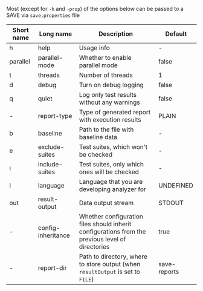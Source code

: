 Most (except for `-h` and `-prop`) of the options below can be passed to a SAVE via `save.properties` file

| Short name | Long name  | Description   | Default |
|------------|------------|---------------|---------------|
| h | help | Usage info | - |
| parallel | parallel-mode | Whether to enable parallel mode | false |
| t | threads | Number of threads | 1 |
| d | debug | Turn on debug logging | false |
| q | quiet | Log only test results without any warnings | false |
| - | report-type | Type of generated report with execution results | PLAIN |
| b | baseline | Path to the file with baseline data | - |
| e | exclude-suites | Test suites, which won't be checked | - |
| i | include-suites | Test suites, only which ones will be checked | - |
| l | language | Language that you are developing analyzer for | UNDEFINED |
| out | result-output | Data output stream | STDOUT |
| - | config-inheritance | Whether configuration files should inherit configurations from the previous level of directories | true |
| - | report-dir | Path to directory, where to store output (when `resultOutput` is set to `FILE`) | save-reports |